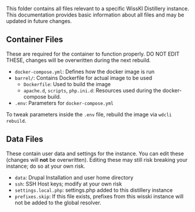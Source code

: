 This folder contains all files relevant to a specific WissKI Distillery instance.
This documentation provides basic information about all files and may be updated in future changes.

## Container Files

These are required for the container to function properly.
DO NOT EDIT THESE, changes will be overwritten during the next rebuild.

- `docker-compose.yml`: Defines how the docker image is run
- `barrel/`: Contains Dockerfile for actual image to be used
    - `Dockerfile`: Used to build the image
    - `apache.d`, `scripts`, `php.ini.d`: Resources used during the docker-compose build.
- `.env`: Parameters for `docker-compose.yml`

To tweak parameters inside the `.env` file, rebuild the image via `wdcli rebuild`.

## Data Files

These contain user data and settings for the instance.
You can edit these (changes will __not__ be overwritten).
Editing these may still risk breaking your instance; do so at your own risk.

- `data`: Drupal Installation and user home directory
- `ssh`: SSH Host keys; modify at your own risk
- `settings.local.php`: settings.php added to this distillery instance
- `prefixes.skip`: If this file exists, prefixes from this wisski instance will not be added to the global resolver.

